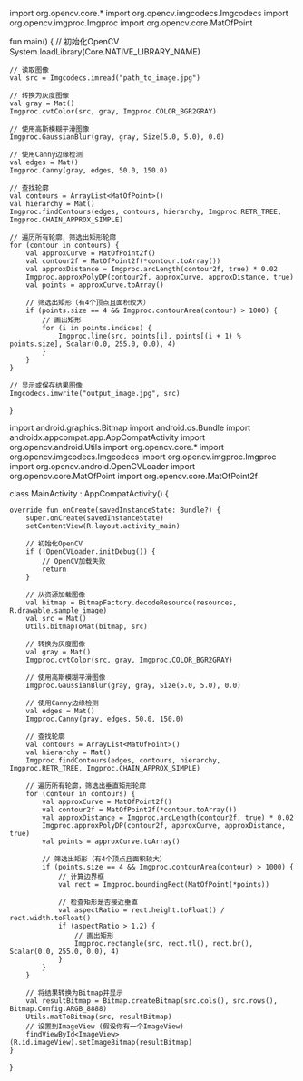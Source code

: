 import org.opencv.core.*
import org.opencv.imgcodecs.Imgcodecs
import org.opencv.imgproc.Imgproc
import org.opencv.core.MatOfPoint

fun main() {
    // 初始化OpenCV
    System.loadLibrary(Core.NATIVE_LIBRARY_NAME)

    // 读取图像
    val src = Imgcodecs.imread("path_to_image.jpg")

    // 转换为灰度图像
    val gray = Mat()
    Imgproc.cvtColor(src, gray, Imgproc.COLOR_BGR2GRAY)

    // 使用高斯模糊平滑图像
    Imgproc.GaussianBlur(gray, gray, Size(5.0, 5.0), 0.0)

    // 使用Canny边缘检测
    val edges = Mat()
    Imgproc.Canny(gray, edges, 50.0, 150.0)

    // 查找轮廓
    val contours = ArrayList<MatOfPoint>()
    val hierarchy = Mat()
    Imgproc.findContours(edges, contours, hierarchy, Imgproc.RETR_TREE, Imgproc.CHAIN_APPROX_SIMPLE)

    // 遍历所有轮廓，筛选出矩形轮廓
    for (contour in contours) {
        val approxCurve = MatOfPoint2f()
        val contour2f = MatOfPoint2f(*contour.toArray())
        val approxDistance = Imgproc.arcLength(contour2f, true) * 0.02
        Imgproc.approxPolyDP(contour2f, approxCurve, approxDistance, true)
        val points = approxCurve.toArray()

        // 筛选出矩形（有4个顶点且面积较大）
        if (points.size == 4 && Imgproc.contourArea(contour) > 1000) {
            // 画出矩形
            for (i in points.indices) {
                Imgproc.line(src, points[i], points[(i + 1) % points.size], Scalar(0.0, 255.0, 0.0), 4)
            }
        }
    }

    // 显示或保存结果图像
    Imgcodecs.imwrite("output_image.jpg", src)
}





import android.graphics.Bitmap
import android.os.Bundle
import androidx.appcompat.app.AppCompatActivity
import org.opencv.android.Utils
import org.opencv.core.*
import org.opencv.imgcodecs.Imgcodecs
import org.opencv.imgproc.Imgproc
import org.opencv.android.OpenCVLoader
import org.opencv.core.MatOfPoint
import org.opencv.core.MatOfPoint2f

class MainActivity : AppCompatActivity() {

    override fun onCreate(savedInstanceState: Bundle?) {
        super.onCreate(savedInstanceState)
        setContentView(R.layout.activity_main)

        // 初始化OpenCV
        if (!OpenCVLoader.initDebug()) {
            // OpenCV加载失败
            return
        }

        // 从资源加载图像
        val bitmap = BitmapFactory.decodeResource(resources, R.drawable.sample_image)
        val src = Mat()
        Utils.bitmapToMat(bitmap, src)

        // 转换为灰度图像
        val gray = Mat()
        Imgproc.cvtColor(src, gray, Imgproc.COLOR_BGR2GRAY)

        // 使用高斯模糊平滑图像
        Imgproc.GaussianBlur(gray, gray, Size(5.0, 5.0), 0.0)

        // 使用Canny边缘检测
        val edges = Mat()
        Imgproc.Canny(gray, edges, 50.0, 150.0)

        // 查找轮廓
        val contours = ArrayList<MatOfPoint>()
        val hierarchy = Mat()
        Imgproc.findContours(edges, contours, hierarchy, Imgproc.RETR_TREE, Imgproc.CHAIN_APPROX_SIMPLE)

        // 遍历所有轮廓，筛选出垂直矩形轮廓
        for (contour in contours) {
            val approxCurve = MatOfPoint2f()
            val contour2f = MatOfPoint2f(*contour.toArray())
            val approxDistance = Imgproc.arcLength(contour2f, true) * 0.02
            Imgproc.approxPolyDP(contour2f, approxCurve, approxDistance, true)
            val points = approxCurve.toArray()

            // 筛选出矩形（有4个顶点且面积较大）
            if (points.size == 4 && Imgproc.contourArea(contour) > 1000) {
                // 计算边界框
                val rect = Imgproc.boundingRect(MatOfPoint(*points))

                // 检查矩形是否接近垂直
                val aspectRatio = rect.height.toFloat() / rect.width.toFloat()
                if (aspectRatio > 1.2) {
                    // 画出矩形
                    Imgproc.rectangle(src, rect.tl(), rect.br(), Scalar(0.0, 255.0, 0.0), 4)
                }
            }
        }

        // 将结果转换为Bitmap并显示
        val resultBitmap = Bitmap.createBitmap(src.cols(), src.rows(), Bitmap.Config.ARGB_8888)
        Utils.matToBitmap(src, resultBitmap)
        // 设置到ImageView (假设你有一个ImageView)
        findViewById<ImageView>(R.id.imageView).setImageBitmap(resultBitmap)
    }
}

